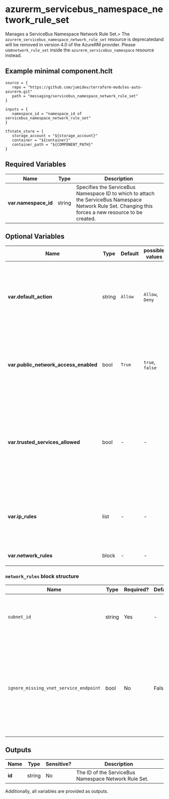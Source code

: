 # azurerm_servicebus_namespace_network_rule_set

Manages a ServiceBus Namespace Network Rule Set.> The `azurerm_servicebus_namespace_network_rule_set` resource is deprecatedand will be removed in version 4.0 of the AzureRM provider. Please use`network_rule_set` inside the `azurerm_servicebus_namespace` resource instead.

## Example minimal component.hclt

```hcl
source = {
   repo = "https://github.com/jumidev/terraform-modules-auto-azurerm.git" 
   path = "messaging/servicebus_namespace_network_rule_set" 
}

inputs = {
   namespace_id = "namespace_id of servicebus_namespace_network_rule_set" 
}

tfstate_store = {
   storage_account = "${storage_account}" 
   container = "${container}" 
   container_path = "${COMPONENT_PATH}" 
}

```

## Required Variables

| Name | Type |  Description |
| ---- | --------- |  ----------- |
| **var.namespace_id** | string |  Specifies the ServiceBus Namespace ID to which to attach the ServiceBus Namespace Network Rule Set. Changing this forces a new resource to be created. | 

## Optional Variables

| Name | Type |  Default  |  possible values |  Description |
| ---- | --------- |  ----------- | ----------- | ----------- |
| **var.default_action** | string |  `Allow`  |  `Allow`, `Deny`  |  Specifies the default action for the ServiceBus Namespace Network Rule Set. Possible values are `Allow` and `Deny`. Defaults to `Allow`. | 
| **var.public_network_access_enabled** | bool |  `True`  |  `true`, `false`  |  Whether to allow traffic over public network. Possible values are `true` and `false`. Defaults to `true`. | 
| **var.trusted_services_allowed** | bool |  -  |  -  |  If True, then Azure Services that are known and trusted for this resource type are allowed to bypass firewall configuration. See [Trusted Microsoft Services](https://github.com/MicrosoftDocs/azure-docs/blob/master/articles/service-bus-messaging/includes/service-bus-trusted-services.md) | 
| **var.ip_rules** | list |  -  |  -  |  One or more IP Addresses, or CIDR Blocks which should be able to access the ServiceBus Namespace. | 
| **var.network_rules** | block |  -  |  -  |  One or more `network_rules` blocks. | 

### `network_rules` block structure

| Name | Type | Required? | Default | Description |
| ---- | ---- | --------- | ------- | ----------- |
| `subnet_id` | string | Yes | - | The Subnet ID which should be able to access this ServiceBus Namespace. |
| `ignore_missing_vnet_service_endpoint` | bool | No | False | Should the ServiceBus Namespace Network Rule Set ignore missing Virtual Network Service Endpoint option in the Subnet? Defaults to 'false'. |



## Outputs

| Name | Type | Sensitive? | Description |
| ---- | ---- | --------- | --------- |
| **id** | string | No  | The ID of the ServiceBus Namespace Network Rule Set. | 

Additionally, all variables are provided as outputs.
